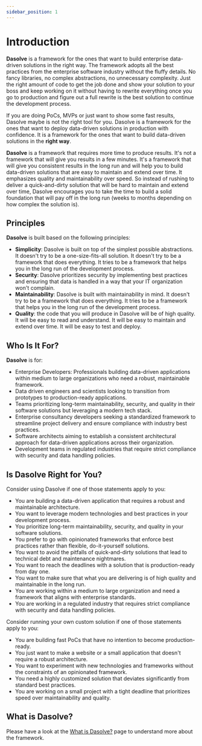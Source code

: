 ```yaml
---
sidebar_position: 1
---
```


# Introduction

**Dasolve** is a framework for the ones that want to build enterprise data-driven solutions in the right way.
The framework adopts all the best practices from the enterprise software industry without the fluffy details. No fancy libraries, no complex abstractions, no unnecessary complexity. Just the right amount of code to get the job done and show your solution to your boss and keep working on it without having to rewrite everything once you go to production and figure out a full rewrite is the best solution to continue the development process.

If you are doing PoCs, MVPs or just want to show some fast results, Dasolve maybe is not the right tool for you. Dasolve is a framework for the ones that want to deploy data-driven solutions in production with confidence. It is a framework for the ones that want to build data-driven solutions in the **right way**.

**Dasolve** is a framework that requires more time to produce results. It's not a framework that will give you results in a few minutes. It's a framework that will give you consistent results in the long run and will help you to build data-driven solutions that are easy to maintain and extend over time. It emphasizes quality and maintainability over speed. So instead of rushing to deliver a quick-and-dirty solution that will be hard to maintain and extend over time, Dasolve encourages you to take the time to build a solid foundation that will pay off in the long run (weeks to months depending on how complex the solution is).

## Principles

**Dasolve** is built based on the following principles:

- **Simplicity**: Dasolve is built on top of the simplest possible abstractions. It doesn't try to be a one-size-fits-all solution. It doesn't try to be a framework that does everything. It tries to be a framework that helps you in the long run of the development process.
- **Security**: Dasolve prioritizes security by implementing best practices and ensuring that data is handled in a way that your IT organization won't complain.
- **Maintainability**: Dasolve is built with maintainability in mind. It doesn't try to be a framework that does everything. It tries to be a framework that helps you in the long run of the development process.
- **Quality**: the code that you will produce in Dasolve will be of high quality. It will be easy to read and understand. It will be easy to maintain and extend over time. It will be easy to test and deploy.

## Who Is It For?

**Dasolve** is for:

- Enterprise Developers: Professionals building data-driven applications within medium to large organizations who need a robust, maintainable framework.
- Data driven engineers and scientists looking to transition from prototypes to production-ready applications.
- Teams prioritizing long-term maintainability, security, and quality in their software solutions but leveraging a modern tech stack.
- Enterprise consultancy developers seeking a standardized framework to streamline project delivery and ensure compliance with industry best practices.
- Software architects aiming to establish a consistent architectural approach for data-driven applications across their organization.
- Development teams in regulated industries that require strict compliance with security and data handling policies.

## Is Dasolve Right for You?

Consider using Dasolve if one of those statements apply to you:

- You are building a data-driven application that requires a robust and maintainable architecture.
- You want to leverage modern technologies and best practices in your development process.
- You prioritize long-term maintainability, security, and quality in your software solutions.
- You prefer to go with opinionated frameworks that enforce best practices rather than flexible, do-it-yourself solutions.
- You want to avoid the pitfalls of quick-and-dirty solutions that lead to technical debt and maintenance nightmares.
- You want to reach the deadlines with a solution that is production-ready from day one.
- You want to make sure that what you are delivering is of high quality and maintainable in the long run.
- You are working within a medium to large organization and need a framework that aligns with enterprise standards.
- You are working in a regulated industry that requires strict compliance with security and data handling policies.

Consider running your own custom solution if one of those statements apply to you:

- You are building fast PoCs that have no intention to become production-ready.
- You just want to make a website or a small application that doesn't require a robust architecture.
- You want to experiment with new technologies and frameworks without the constraints of an opinionated framework.
- You need a highly customized solution that deviates significantly from standard best practices.
- You are working on a small project with a tight deadline that prioritizes speed over maintainability and quality.

## What is Dasolve?

Please have a look at the [What is Dasolve?](what-is-dasolve.md) page to understand more about the framework.
